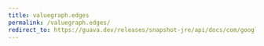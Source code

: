```yaml
---
title: valuegraph.edges
permalink: /valuegraph.edges/
redirect_to: https://guava.dev/releases/snapshot-jre/api/docs/com/google/common/graph/ValueGraph.html#edges--
---
```

